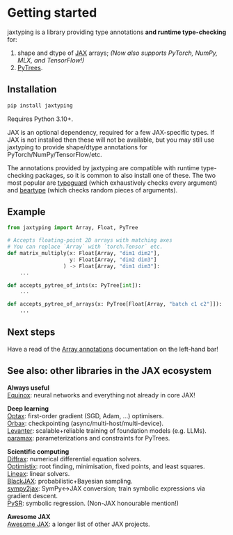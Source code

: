 # Getting started

jaxtyping is a library providing type annotations **and runtime type-checking** for:

1. shape and dtype of [JAX](https://github.com/google/jax) arrays; *(Now also supports PyTorch, NumPy, MLX, and TensorFlow!)*
2. [PyTrees](https://jax.readthedocs.io/en/latest/pytrees.html).

## Installation

```bash
pip install jaxtyping
```

Requires Python 3.10+.

JAX is an optional dependency, required for a few JAX-specific types. If JAX is not installed then these will not be available, but you may still use jaxtyping to provide shape/dtype annotations for PyTorch/NumPy/TensorFlow/etc.

The annotations provided by jaxtyping are compatible with runtime type-checking packages, so it is common to also install one of these. The two most popular are [typeguard](https://github.com/agronholm/typeguard) (which exhaustively checks every argument) and [beartype](https://github.com/beartype/beartype) (which checks random pieces of arguments).

## Example

```python
from jaxtyping import Array, Float, PyTree

# Accepts floating-point 2D arrays with matching axes
# You can replace `Array` with `torch.Tensor` etc.
def matrix_multiply(x: Float[Array, "dim1 dim2"],
                    y: Float[Array, "dim2 dim3"]
                  ) -> Float[Array, "dim1 dim3"]:
    ...

def accepts_pytree_of_ints(x: PyTree[int]):
    ...

def accepts_pytree_of_arrays(x: PyTree[Float[Array, "batch c1 c2"]]):
    ...
```

## Next steps

Have a read of the [Array annotations](./api/array.md) documentation on the left-hand bar!

## See also: other libraries in the JAX ecosystem

**Always useful**  
[Equinox](https://github.com/patrick-kidger/equinox): neural networks and everything not already in core JAX!  

**Deep learning**  
[Optax](https://github.com/deepmind/optax): first-order gradient (SGD, Adam, ...) optimisers.  
[Orbax](https://github.com/google/orbax): checkpointing (async/multi-host/multi-device).  
[Levanter](https://github.com/stanford-crfm/levanter): scalable+reliable training of foundation models (e.g. LLMs).  
[paramax](https://github.com/danielward27/paramax): parameterizations and constraints for PyTrees.  

**Scientific computing**  
[Diffrax](https://github.com/patrick-kidger/diffrax): numerical differential equation solvers.  
[Optimistix](https://github.com/patrick-kidger/optimistix): root finding, minimisation, fixed points, and least squares.  
[Lineax](https://github.com/patrick-kidger/lineax): linear solvers.  
[BlackJAX](https://github.com/blackjax-devs/blackjax): probabilistic+Bayesian sampling.  
[sympy2jax](https://github.com/patrick-kidger/sympy2jax): SymPy<->JAX conversion; train symbolic expressions via gradient descent.  
[PySR](https://github.com/milesCranmer/PySR): symbolic regression. (Non-JAX honourable mention!)  

**Awesome JAX**  
[Awesome JAX](https://github.com/n2cholas/awesome-jax): a longer list of other JAX projects.  
